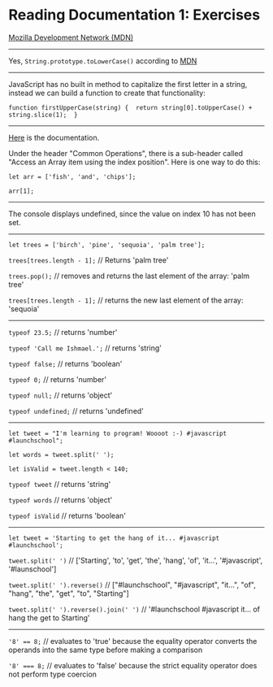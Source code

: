 # Reading Documentation 1: Exercises


[Mozilla Development Network (MDN)](https://developer.mozilla.org/en-US/docs/Web/JavaScript) 

---

Yes, `String.prototype.toLowerCase()` according to [MDN](https://developer.mozilla.org/en-US/docs/Web/JavaScript/Reference/Global_Objects/String/toLowerCase)

---

JavaScript has no built in method to capitalize the first letter in a string, instead we can build a function to create that functionality:

`function firstUpperCase(string) { 
  return string[0].toUpperCase() + string.slice(1); 
}`

---

[Here](https://developer.mozilla.org/en-US/docs/Web/JavaScript/Reference/Global_Objects/Array) is the documentation. 

Under the header "Common Operations", there is a sub-header called "Access an Array item using the index position". Here is one way to do this:

`let arr = ['fish', 'and', 'chips'];`

`arr[1];`

---

The console displays undefined, since the value on index 10 has not been set.

---


`let trees = ['birch', 'pine', 'sequoia', 'palm tree'];` 

`trees[trees.length - 1];` // Returns 'palm tree' 

`trees.pop();` // removes and returns the last element of the array: 'palm tree'

`trees[trees.length - 1];` // returns the new last element of the array: 'sequoia' 

---

`typeof 23.5;` // returns 'number'

`typeof 'Call me Ishmael.';` // returns 'string'

`typeof false;` // returns 'boolean'

`typeof 0;` // returns 'number'

`typeof null;` // returns 'object'

`typeof undefined;` // returns 'undefined'

---

`let tweet = "I'm learning to program! Woooot :-) #javascript #launchschool";`

`let words = tweet.split(' ');`

`let isValid = tweet.length < 140;`


`typeof tweet` // returns 'string'

`typeof words` // returns 'object'

`typeof isValid` // returns 'boolean'

---

`let tweet = 'Starting to get the hang of it... #javascript #launchschool';`

`tweet.split(' ')` // ['Starting', 'to', 'get', 'the', 'hang', 'of', 'it...', '#javascript', '#launschool']

`tweet.split(' ').reverse()` // ["#launchschool", "#javascript", "it...", "of", "hang", "the", "get", "to", "Starting"]

`tweet.split(' ').reverse().join(' ')` // '#launchschool #javascript it... of hang the get to Starting'

---

`'8' == 8;` // evaluates to 'true' because the equality operator converts the operands into the same type before making a comparison

`'8' === 8;` // evaluates to 'false' because the strict equality operator does not perform type coercion